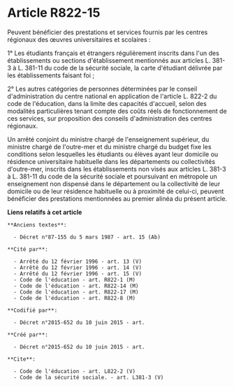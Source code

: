 # Article R822-15

Peuvent bénéficier des prestations et services fournis par les centres régionaux des œuvres universitaires et scolaires : 

1° Les étudiants français et étrangers régulièrement inscrits dans l'un des établissements ou sections d'établissement
mentionnés aux articles L. 381-3 à L. 381-11 du code de la sécurité sociale, la carte d'étudiant délivrée par les
établissements faisant foi ; 

2° Les autres catégories de personnes déterminées par le conseil d'administration du centre national en application de
l'article L. 822-2 du code de l'éducation, dans la limite des capacités d'accueil, selon des modalités particulières tenant
compte des coûts réels de fonctionnement de ces services, sur proposition des conseils d'administration des centres
régionaux. 

Un arrêté conjoint du ministre chargé de l'enseignement supérieur, du ministre chargé de l'outre-mer et du ministre chargé du
budget fixe les conditions selon lesquelles les étudiants ou élèves ayant leur domicile ou résidence universitaire habituelle
dans les départements ou collectivités d'outre-mer, inscrits dans les établissements non visés aux articles L. 381-3 à L.
381-11 du code de la sécurité sociale et poursuivant en métropole un enseignement non dispensé dans le département ou la
collectivité de leur domicile ou de leur résidence habituelle ou à proximité de celui-ci, peuvent bénéficier des prestations
mentionnées au premier alinéa du présent article.

**Liens relatifs à cet article**

	**Anciens textes**:

	  - Décret n°87-155 du 5 mars 1987 - art. 15 (Ab)

	**Cité par**:

	  - Arrêté du 12 février 1996 - art. 13 (V)
	  - Arrêté du 12 février 1996 - art. 14 (V)
	  - Arrêté du 12 février 1996 - art. 15 (V)
	  - Code de l'éducation - art. R822-1 (M)
	  - Code de l'éducation - art. R822-14 (M)
	  - Code de l'éducation - art. R822-17 (M)
	  - Code de l'éducation - art. R822-8 (M)

	**Codifié par**:

	  - Décret n°2015-652 du 10 juin 2015 - art.

	**Créé par**:

	  - Décret n°2015-652 du 10 juin 2015 - art.

	**Cite**:

	  - Code de l'éducation - art. L822-2 (V)
	  - Code de la sécurité sociale. - art. L381-3 (V)
